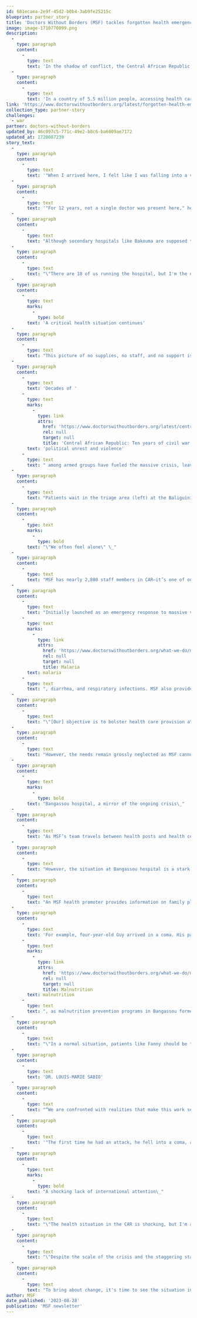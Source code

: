 ```yaml
---
id: 681ecaea-2e9f-45d2-b0b4-3ab9fe25215c
blueprint: partner_story
title: 'Doctors Without Borders (MSF) tackles forgotten health emergency in Central African Republic'
image: image-1710770099.png
description:
  -
    type: paragraph
    content:
      -
        type: text
        text: 'In the shadow of conflict, the Central African Republic is grappling with a decades-long health crisis. '
  -
    type: paragraph
    content:
      -
        type: text
        text: 'In a country of 5.5 million people, accessing health care is all but impossible and life expectancy is little more than 54 years in the Central African Republic (CAR). For years, Doctors Without Borders/Médecins Sans Frontières (MSF) has repeated calls for more action from governments and humanitarian organizations. Yet the situation has continued to worsen, and our teams and the communities we serve are left wondering: Where is everyone?'
link: 'https://www.doctorswithoutborders.org/latest/forgotten-health-emergency-central-african-republic?source=ADC2403U3D20&utm_source=SFMC&utm_medium=email&utm_campaign=2024-03-18-Medicine-is-Not-a-Luxury-ND-E2'
collection_type: partner-story
challenges:
  - war
partner: doctors-without-borders
updated_by: 46c097c5-771c-49e2-b8c6-ba6009ae7172
updated_at: 1720087239
story_text:
  -
    type: paragraph
    content:
      -
        type: text
        text: '"When I arrived here, I felt like I was falling into a void," said Dr. Louis-Marie Sabio while standing in the courtyard of the Bakouma secondary hospital. At the beginning of 2023, Dr. Sabio—a former MSF doctor in the city of Bangassou—took over the management of the hospital, which is meant to handle surgical complications in a volatile area near Nzacko, in the northwestern part of the Mbomou prefecture.'
  -
    type: paragraph
    content:
      -
        type: text
        text: '"For 12 years, not a single doctor was present here," he explained. "The hospital was run by a health assistant. Well, when I say ''hospital,'' that''s a big word. There is no electricity, no ambulance, and beds without mattresses. When I arrived, there wasn''t even a thermometer, blood pressure monitor, pulse oximeter, or glucometer. The pharmacy was empty, too."'
  -
    type: paragraph
    content:
      -
        type: text
        text: "Although secondary hospitals like Bakouma are supposed to provide more advanced care than other facilities, including health posts, health centers, and district hospitals, Dr. Sabio struggles to provide even basic care. Despite the hospital’s size, there are fewer than 10 patients, and the hospital is eerie and silent. Chickens roam the corridors and wards, weaving between broken scales and rusty tables. Except for the vaccinations and referrals provided by MSF, the facility receives no other support. Patients know that despite Dr. Sabio’s goodwill, the lack of human and material resources means that they are unlikely to find the medical help they need.\_"
  -
    type: paragraph
    content:
      -
        type: text
        text: "\"There are 18 of us running the hospital, but I'm the only one with medical training,\" said Dr. Sabio. \"Due to our limited technical resources, we can't meet the basic requirements of a hospital. We have no electricity, preventing us from performing ultrasounds or X-rays. The operating theater is virtually bare, equipped with only a small solar panel to power two lightbulbs. When patients need medicine, we have to send them to the local market and hope they find something.\"\_"
  -
    type: paragraph
    content:
      -
        type: text
        marks:
          -
            type: bold
        text: 'A critical health situation continues'
  -
    type: paragraph
    content:
      -
        type: text
        text: "This picture of no supplies, no staff, and no support is replicated in health facilities across CAR. According to a recent report from the World Health Organization and the Ministry of Health, less than half of the country's health care facilities are fully operational, and the ratio of doctors to people is alarmingly low, with only 0.6 doctors for every 10,000 people—one of the lowest ratios in the world.\_"
  -
    type: paragraph
    content:
      -
        type: text
        text: 'Decades of '
      -
        type: text
        marks:
          -
            type: link
            attrs:
              href: 'https://www.doctorswithoutborders.org/latest/central-african-republic-ten-years-civil-war'
              rel: null
              target: null
              title: 'Central African Republic: Ten years of civil war'
        text: 'political unrest and violence'
      -
        type: text
        text: " among armed groups have fueled the massive crisis, leaving more than half of the country's 5.5 million citizens in need of humanitarian aid. The country's life expectancy is a mere 54 years. Pregnant women face a substantial risk of death or severe illness due to the scarcity of gynecologists. And child mortality rates rank among the highest globally.\_"
  -
    type: paragraph
    content:
      -
        type: text
        text: "Patients wait in the triage area (left) at the Baliguini health post (right) near Bakouma, Mbomou prefecture. CAR 2023 ©\_MSF"
  -
    type: paragraph
    content:
      -
        type: text
        marks:
          -
            type: bold
        text: "\"We often feel alone\" \_"
  -
    type: paragraph
    content:
      -
        type: text
        text: "MSF has nearly 2,800 staff members in CAR—it’s one of our largest programs across the 75 countries where we work. Most staff are hired locally, and work tirelessly to support health authorities and communities in improving access to health care in some of the most neglected areas. In the Mbomou prefecture, MSF supports 15 health facilities, from small remote health posts to the Bangassou regional university hospital (HRUB), which is the only specialized reference facility serving a region the size of Greece.\_"
  -
    type: paragraph
    content:
      -
        type: text
        text: "Initially launched as an emergency response to massive violence that shook the country between 2013-2014, MSF's programs in the area now serve a significant portion of the prefecture. MSF sends mobile teams to local health facilities to provide essential equipment, vaccines, and vital medicines that can help treat common childhood diseases in the region, such as "
      -
        type: text
        marks:
          -
            type: link
            attrs:
              href: 'https://www.doctorswithoutborders.org/what-we-do/medical-issues/malaria'
              rel: null
              target: null
              title: Malaria
        text: malaria
      -
        type: text
        text: ", diarrhea, and respiratory infections. MSF also provides training to health workers, and arranges referrals to Bangassou's hospital for patients in critical condition.\_"
  -
    type: paragraph
    content:
      -
        type: text
        text: "\"[Our] objective is to bolster health care provision at all levels to reduce mortality in the area,\" explained Pelé Kotho-Gawe, MSF's nurse supervisor for mobile activities in Bangassou. \_"
  -
    type: paragraph
    content:
      -
        type: text
        text: "However, the needs remain grossly neglected as MSF cannot address them alone. Humanitarian organizations are scarce in this region, even though violence has calmed somewhat in recent years. The massive health crisis is exacerbated by the lack of access to water and electricity in health facilities as well as economic difficulties.\_"
  -
    type: paragraph
    content:
      -
        type: text
        marks:
          -
            type: bold
        text: "Bangassou hospital, a mirror of the ongoing crisis\_"
  -
    type: paragraph
    content:
      -
        type: text
        text: "As MSF’s team travels between health posts and health centers, this feeling deepens. Without MSF’s assistance, pharmacy stocks would be depleted, parents would struggle to afford treatment for their children, and women would be forced to give birth without the supervision of trained professionals.\_"
  -
    type: paragraph
    content:
      -
        type: text
        text: "However, the situation at Bangassou hospital is a stark reminder that this support is not enough. In other words, patients come to this facility day and night, sometimes traveling hundreds of miles on a motorcycle over rough terrain, because treatment or medications are not available elsewhere. The hospital is the last hope for many patients with complications.\_"
  -
    type: paragraph
    content:
      -
        type: text
        text: "An MSF health promoter provides information on family planning services to women awaiting at Bangassou Regional University Hospital. CAR 2023 ©\_MSF"
  -
    type: paragraph
    content:
      -
        type: text
        text: 'For example, four-year-old Guy arrived in a coma. His parents brought him to Bangassou from Bao, more than 60 miles away, because the hospitals near his home did not have the insulin he needs to treat his type 1 diabetes. Newborn René* was admitted for the third time to intensive care due to severe '
      -
        type: text
        marks:
          -
            type: link
            attrs:
              href: 'https://www.doctorswithoutborders.org/what-we-do/medical-issues/malnutrition'
              rel: null
              target: null
              title: Malnutrition
        text: malnutrition
      -
        type: text
        text: ", as malnutrition prevention programs in Bangassou formerly run by an international nongovernmental organization have been discontinued. Twenty-year-old Fanny was transferred from Bakouma, 80 miles away, because Dr. Sabio and his team lacked the medicines and equipment needed to treat a wound on her back.\_"
  -
    type: paragraph
    content:
      -
        type: text
        text: "\"In a normal situation, patients like Fanny should be treated at my hospital,\" said Dr. Sabio during a visit to an MSF training session. \"But you've seen the state of the facility I run. I still send patients to Bangassou who shouldn't need to be referred. Sometimes, I even have to refer patients without being able to stabilize them beforehand, unsure if they will survive. The other day, I had to make an emergency transfer of a baby to Bangassou by motorcycle, as we don't have an ambulance. We couldn't stabilize him, and he died a few miles from here, on the motorcycle.\"\_"
  -
    type: paragraph
    content:
      -
        type: text
        text: 'DR. LOUIS-MARIE SABIO'
  -
    type: paragraph
    content:
      -
        type: text
        text: "“We are confronted with realities that make this work seem endless,” said Kotho-Gawe. “We can treat children suffering from diarrhea, but without anyone drilling boreholes [to provide clean water], the problem persists as people continue to drink untreated water. The same goes for malaria: We visited health centers where 90 percent of patients tested positive for malaria, and while we provide free care for the children no one in the area is engaged in preventive measures or distributing mosquito nets. Sometimes other organizations come through, but they are not frequently seen, and we often feel alone in tackling these challenges. MSF clearly cannot handle everything on its own.\"\_"
  -
    type: paragraph
    content:
      -
        type: text
        text: '"The first time he had an attack, he fell into a coma, and I came here," says Nadia Sasango of her son, who was treated by MSF teams at Bangassou regional hospital. CAR 2023 © MSF'
  -
    type: paragraph
    content:
      -
        type: text
        marks:
          -
            type: bold
        text: "A shocking lack of international attention\_"
  -
    type: paragraph
    content:
      -
        type: text
        text: "\"The health situation in the CAR is shocking, but I'm almost as shocked by the lack of international attention paid to it,\" said René Colgo, MSF's head of mission in CAR. \_"
  -
    type: paragraph
    content:
      -
        type: text
        text: "\"Despite the scale of the crisis and the staggering statistics, the plight of people here remains largely unknown to the outside world, and humanitarian funding falls far short of the scale of the needs. For reasons linked to insecurity or logistical constraints, NGOs are not always present in the areas where the needs are greatest. Much more must be done to support people. Where is everyone?\"\_"
  -
    type: paragraph
    content:
      -
        type: text
        text: "To bring about change, it's time to see the situation in the CAR for what it is: a severe and lasting humanitarian crisis that requires international mobilization.\_"
author: MSF
date_published: '2023-08-28'
publication: 'MSF newsletter'
---
```

